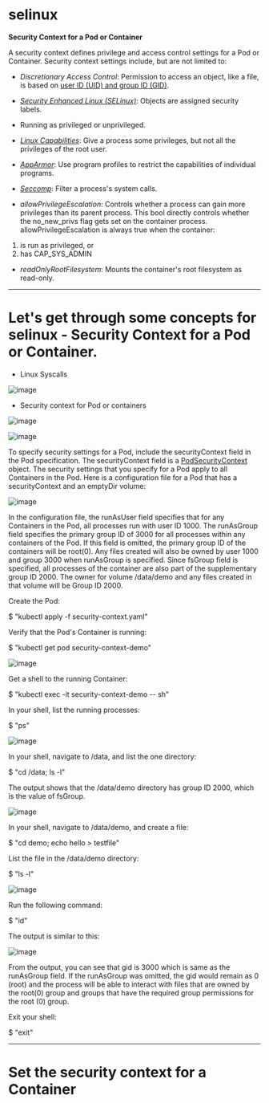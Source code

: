 # selinux
**Security Context for a Pod or Container**

A security context defines privilege and access control settings for a Pod or Container. Security context settings include, but are not limited to:

* *Discretionary Access Control*: Permission to access an object, like a file, is based on [user ID (UID) and group ID (GID)](https://wiki.archlinux.org/title/users_and_groups).

* *[Security Enhanced Linux (SELinux)](https://en.wikipedia.org/wiki/Security-Enhanced_Linux)*: Objects are assigned security labels.

* Running as privileged or unprivileged.

* *[Linux Capabilities](https://linux-audit.com/linux-capabilities-hardening-linux-binaries-by-removing-setuid/)*: Give a process some privileges, but not all the privileges of the root user.

* *[AppArmor](https://kubernetes.io/docs/tutorials/security/apparmor/)*: Use program profiles to restrict the capabilities of individual programs.

* *[Seccomp](https://kubernetes.io/docs/tutorials/security/seccomp/)*: Filter a process's system calls.

* *allowPrivilegeEscalation*: Controls whether a process can gain more privileges than its parent process. This bool directly controls whether the no_new_privs flag gets set on the container process. allowPrivilegeEscalation is always true when the container:

1. is run as privileged, or
2. has CAP_SYS_ADMIN

* *readOnlyRootFilesystem*: Mounts the container's root filesystem as read-only.

---

# Let's get through some concepts for selinux - Security Context for a Pod or Container.

* Linux Syscalls

![image](https://user-images.githubusercontent.com/88305831/178442709-0729c3ae-4e2c-4a9a-a876-0452e254ffa0.png)

* Security context for Pod or containers

![image](https://user-images.githubusercontent.com/88305831/178443726-130d257b-871d-4e63-80b1-ea10cdca0b19.png)


![image](https://user-images.githubusercontent.com/88305831/178444257-e3c00126-52a3-418f-b571-2b0fd45d7e95.png)


To specify security settings for a Pod, include the securityContext field in the Pod specification. The securityContext field is a [PodSecurityContext](https://kubernetes.io/docs/reference/generated/kubernetes-api/v1.24/#podsecuritycontext-v1-core) object. The security settings that you specify for a Pod apply to all Containers in the Pod. Here is a configuration file for a Pod that has a securityContext and an emptyDir volume:

![image](https://user-images.githubusercontent.com/88305831/178446082-592945df-b505-42a7-9bc4-c5a125149d2f.png)

In the configuration file, the runAsUser field specifies that for any Containers in the Pod, all processes run with user ID 1000. The runAsGroup field specifies the primary group ID of 3000 for all processes within any containers of the Pod. If this field is omitted, the primary group ID of the containers will be root(0). Any files created will also be owned by user 1000 and group 3000 when runAsGroup is specified. Since fsGroup field is specified, all processes of the container are also part of the supplementary group ID 2000. The owner for volume /data/demo and any files created in that volume will be Group ID 2000.

Create the Pod:

$ "kubectl apply -f security-context.yaml"

Verify that the Pod's Container is running:

$ "kubectl get pod security-context-demo"

![image](https://user-images.githubusercontent.com/88305831/178460547-ca3a2543-72da-4430-87c5-61aa9b68487f.png)


Get a shell to the running Container:

$ "kubectl exec -it security-context-demo -- sh"

In your shell, list the running processes:

$ "ps"

![image](https://user-images.githubusercontent.com/88305831/178474738-e1fc27ff-b151-4384-a139-55e4e7dda612.png)

In your shell, navigate to /data, and list the one directory:

$ "cd /data; ls -l"

The output shows that the /data/demo directory has group ID 2000, which is the value of fsGroup.

![image](https://user-images.githubusercontent.com/88305831/178475098-0d495e4c-0be9-4746-b989-a791550671e2.png)


In your shell, navigate to /data/demo, and create a file:

$ "cd demo; echo hello > testfile"

List the file in the /data/demo directory:

$ "ls -l"

![image](https://user-images.githubusercontent.com/88305831/178475408-29ad4046-c5b0-4d0f-b0ff-fa1744160745.png)

Run the following command:

$ "id"

The output is similar to this:

![image](https://user-images.githubusercontent.com/88305831/178475541-5e354a30-6f25-499e-ae41-5b536eabcd74.png)

From the output, you can see that gid is 3000 which is same as the runAsGroup field. If the runAsGroup was omitted, the gid would remain as 0 (root) and the process will be able to interact with files that are owned by the root(0) group and groups that have the required group permissions for the root (0) group.

Exit your shell:

$ "exit"

---

# Set the security context for a Container









